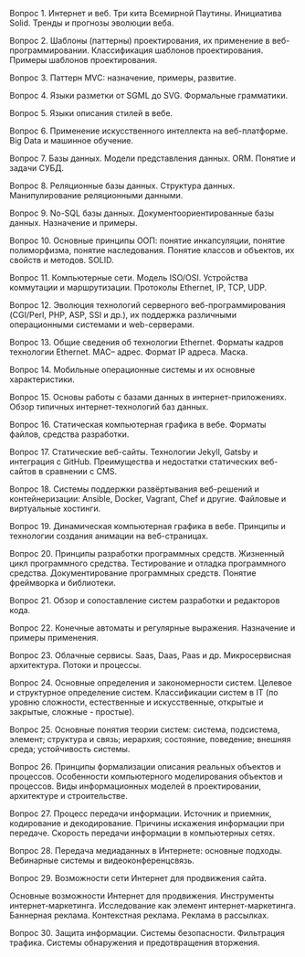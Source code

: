 Вопрос 1. Интернет и веб. Три кита Всемирной Паутины. Инициатива Solid. Тренды и прогнозы эволюции веба.

Вопрос 2. Шаблоны (паттерны) проектирования, их применение в веб-программировании. Классификация шаблонов проектирования. Примеры шаблонов проектирования.

Вопрос 3. Паттерн MVC: назначение, примеры, развитие.

Вопрос 4. Языки разметки от SGML до SVG. Формальные грамматики.

Вопрос 5. Языки описания стилей в вебе.

Вопрос 6. Применение искусственного интеллекта на веб-платформе. Big Data и машинное обучение.

Вопрос 7. Базы данных. Модели представления данных. ORM. Понятие и задачи СУБД.

Вопрос 8. Реляционные базы данных. Структура данных. Манипулирование реляционными данными.

Вопрос 9. No-SQL базы данных. Документоориентированные базы данных. Назначение и примеры.

Вопрос 10. Основные принципы ООП: понятие инкапсуляции, понятие полиморфизма, понятие наследования. Понятие классов и объектов, их свойств и методов. SOLID.

Вопрос 11. Компьютерные сети. Модель ISO/OSI. Устройства коммутации и маршрутизации. Протоколы Ethernet, IP, TCP, UDP.

Вопрос 12. Эволюция технологий серверного веб-программирования (CGI/Perl, PHP, ASP, SSI и др.), их поддержка различными операционными системами и web-серверами.

Вопрос 13. Общие сведения об технологии Ethernet. Форматы кадров технологии Ethernet. MAC– адрес. Формат IP адреса. Маска.

Вопрос 14. Мобильные операционные системы и их основные характеристики.

Вопрос 15. Основы работы с базами данных в интернет-приложениях. Обзор типичных интернет-технологий баз данных.

Вопрос 16. Статическая компьютерная графика в вебе. Форматы файлов, средства разработки.

Вопрос 17. Статические веб-сайты. Технологии Jekyll, Gatsby и интеграция с GitHub. Преимущества и недостатки статических веб-сайтов в сравнении с CMS.

Вопрос 18. Системы поддержки развёртывания веб-решений и контейнеризации: Ansible, Docker, Vagrant, Chef и другие. Файловые и виртуальные хостинги.

Вопрос 19. Динамическая компьютерная графика в вебе. Принципы и технологии создания анимации на веб-страницах.

Вопрос 20. Принципы разработки программных средств. Жизненный цикл программного средства. Тестирование и отладка программного средства. Документирование программных средств. Понятие фреймворка и библиотеки.

Вопрос 21. Обзор и сопоставление систем разработки и редакторов кода.

Вопрос 22. Конечные автоматы и регулярные выражения. Назначение и примеры применения.

Вопрос 23. Облачные сервисы. Saas, Daas, Paas и др. Микросервисная архитектура. Потоки и процессы.

Вопрос 24. Основные определения и закономерности систем. Целевое и структурное определение систем. Классификации систем в IT (по уровню сложности, естественные и искусственные, открытые и закрытые, сложные - простые).

Вопрос 25. Основные понятия теории систем: система, подсистема, элемент; структура и связь; иерархия; состояние, поведение; внешняя среда; устойчивость системы.

Вопрос 26. Принципы формализации описания реальных объектов и процессов. Особенности компьютерного моделирования объектов и процессов. Виды информационных моделей в проектировании, архитектуре и строительстве.

Вопрос 27. Процесс передачи информации. Источник и приемник, кодирование и декодирование. Причины искажения информации при передаче. Скорость передачи информации в компьютерных сетях.

Вопрос 28. Передача медиаданных в Интернете: основные подходы. Вебинарные системы и видеоконференцсвязь.

Вопрос 29. Возможности сети Интернет для продвижения сайта.

Основные возможности Интернет для продвижения. Инструменты интернет-маркетинга. Исследование как элемент интернет-маркетинга. Баннерная реклама. Контекстная реклама. Реклама в рассылках.

Вопрос 30. Защита информации. Системы безопасности. Фильтрация трафика. Системы обнаружения и предотвращения вторжения.

